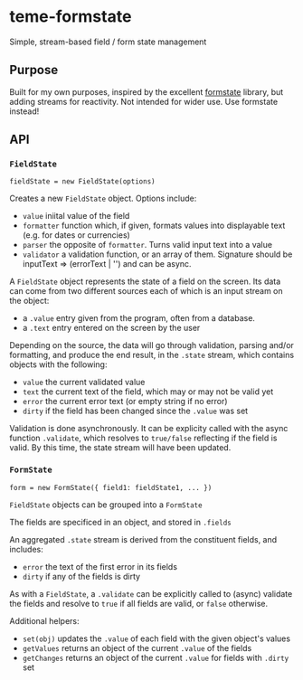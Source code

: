 # teme-formstate
Simple, stream-based field / form state management

## Purpose

Built for my own purposes, inspired by the excellent [formstate](https://github.com/formstate/formstate) library, but adding
streams for reactivity. Not intended for wider use. Use formstate instead!

## API

### `FieldState`

`fieldState = new FieldState(options)`

Creates a new `FieldState` object. Options include:

- `value` iniital value of the field
- `formatter` function which, if given, formats values into displayable text (e.g. for dates or currencies)
- `parser` the opposite of `formatter`. Turns valid input text into a value
- `validator` a validation function, or an array of them. Signature should be inputText => (errorText | '') and can
    be async.

A `FieldState` object represents the state of a field on the screen. Its data can come from two different sources
each of which is an input stream on the object:
- a `.value` entry given from the program, often from a database.
- a `.text` entry entered on the screen by the user

Depending on the source, the data will go through validation, parsing and/or formatting, and produce the end result,
in the `.state` stream, which contains objects with the following:
- `value` the current validated value
- `text` the current text of the field, which may or may not be valid yet
- `error` the current error text (or empty string if no error)
- `dirty` if the field has been changed since the `.value` was set

Validation is done asynchronously. It can be explicity called with the async
function `.validate`, which resolves to `true/false` reflecting if the field
is valid. By this time, the state stream will have been updated.

### `FormState`

`form = new FormState({ field1: fieldState1, ... })`

`FieldState` objects can be grouped into a `FormState`

The fields are specificed in an object, and stored in `.fields`

An aggregated `.state` stream is derived from the constituent fields, and includes:
- `error` the text of the first error in its fields
- `dirty` if any of the fields is dirty

As with a `FieldState`, a `.validate` can be explicitly called to (async)
validate the fields and resolve to `true` if all fields are valid, or `false`
otherwise.

Additional helpers:
- `set(obj)` updates the `.value` of each field with the given object's values
- `getValues` returns an object of the current `.value` of the fields
- `getChanges` returns an object of the current `.value` for fields with `.dirty` set
